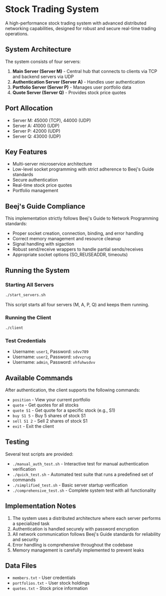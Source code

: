 # Stock Trading System

A high-performance stock trading system with advanced distributed networking capabilities, designed for robust and secure real-time trading operations.

## System Architecture

The system consists of four servers:

1. **Main Server (Server M)** - Central hub that connects to clients via TCP and backend servers via UDP
2. **Authentication Server (Server A)** - Handles user authentication 
3. **Portfolio Server (Server P)** - Manages user portfolio data
4. **Quote Server (Server Q)** - Provides stock price quotes

## Port Allocation

- Server M: 45000 (TCP), 44000 (UDP)
- Server A: 41000 (UDP)
- Server P: 42000 (UDP)
- Server Q: 43000 (UDP)

## Key Features

- Multi-server microservice architecture
- Low-level socket programming with strict adherence to Beej's Guide standards
- Secure authentication
- Real-time stock price quotes
- Portfolio management

## Beej's Guide Compliance

This implementation strictly follows Beej's Guide to Network Programming standards:

- Proper socket creation, connection, binding, and error handling
- Correct memory management and resource cleanup
- Signal handling with sigaction
- Robust send/receive wrappers to handle partial sends/receives
- Appropriate socket options (SO_REUSEADDR, timeouts)

## Running the System

### Starting All Servers

```bash
./start_servers.sh
```

This script starts all four servers (M, A, P, Q) and keeps them running.

### Running the Client

```bash
./client
```

### Test Credentials

- Username: `user1`, Password: `sdvv789`
- Username: `user2`, Password: `sdvvzrug`
- Username: `admin`, Password: `vhfuhwsdvv`

## Available Commands

After authentication, the client supports the following commands:

- `position` - View your current portfolio
- `quote` - Get quotes for all stocks
- `quote S1` - Get quote for a specific stock (e.g., S1)
- `buy S1 5` - Buy 5 shares of stock S1
- `sell S1 2` - Sell 2 shares of stock S1
- `exit` - Exit the client

## Testing

Several test scripts are provided:

- `./manual_auth_test.sh` - Interactive test for manual authentication verification
- `./quick_test.sh` - Automated test suite that runs a predefined set of commands
- `./simplified_test.sh` - Basic server startup verification
- `./comprehensive_test.sh` - Complete system test with all functionality

## Implementation Notes

1. The system uses a distributed architecture where each server performs a specialized task
2. Authentication is handled securely with password encryption
3. All network communication follows Beej's Guide standards for reliability and security
4. Error handling is comprehensive throughout the codebase
5. Memory management is carefully implemented to prevent leaks

## Data Files

- `members.txt` - User credentials
- `portfolios.txt` - User stock holdings
- `quotes.txt` - Stock price information